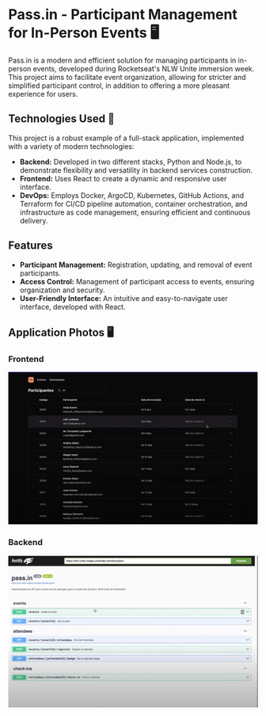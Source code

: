 # Pass.in - Participant Management for In-Person Events 🖥️

Pass.in is a modern and efficient solution for managing participants in in-person events, developed during Rocketseat's NLW Unite immersion week. This project aims to facilitate event organization, allowing for stricter and simplified participant control, in addition to offering a more pleasant experience for users.

## Technologies Used 🚀

This project is a robust example of a full-stack application, implemented with a variety of modern technologies:

- **Backend:** Developed in two different stacks, Python and Node.js, to demonstrate flexibility and versatility in backend services construction.
- **Frontend:** Uses React to create a dynamic and responsive user interface.
- **DevOps:** Employs Docker, ArgoCD, Kubernetes, GitHub Actions, and Terraform for CI/CD pipeline automation, container orchestration, and infrastructure as code management, ensuring efficient and continuous delivery.

## Features

- **Participant Management:** Registration, updating, and removal of event participants.
- **Access Control:** Management of participant access to events, ensuring organization and security.
- **User-Friendly Interface:** An intuitive and easy-to-navigate user interface, developed with React.

## Application Photos 🖥️

### Frontend
![](./images/front.png)

### Backend
![](./images/back.png)
